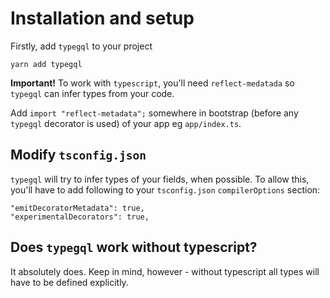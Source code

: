 # Installation and setup

Firstly, add `typegql` to your project

`yarn add typegql`

**Important!** To work with `typescript`, you'll need `reflect-medatada` so `typegql` can infer types from your code.

Add `import "reflect-metadata";` somewhere in bootstrap (before any `typegql` decorator is used) of your app eg `app/index.ts`.

## Modify `tsconfig.json`

`typegql` will try to infer types of your fields, when possible. To allow this, you'll have to add following to your `tsconfig.json` `compilerOptions` section:

```
"emitDecoratorMetadata": true,
"experimentalDecorators": true,
```

## Does `typegql` work without typescript?

It absolutely does. Keep in mind, however - without typescript all types will have to be defined explicitly.
